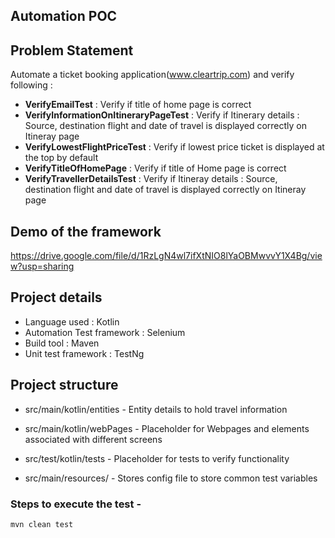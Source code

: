 ## Automation POC

## Problem Statement

Automate a ticket booking application(www.cleartrip.com) and verify following :

* **VerifyEmailTest** : Verify if title of home page is correct
* **VerifyInformationOnItineraryPageTest** : Verify if Itinerary details : Source, destination flight and date of travel is displayed correctly on Itineray page
* **VerifyLowestFlightPriceTest** : Verify if lowest price ticket is displayed at the top by default
* **VerifyTitleOfHomePage** : Verify if title of Home page is correct
* **VerifyTravellerDetailsTest** : Verify if Itineray details : Source, destination flight and date of travel is displayed correctly on Itineray page

## Demo of the framework 

https://drive.google.com/file/d/1RzLgN4wl7ifXtNIO8lYaOBMwvvY1X4Bg/view?usp=sharing

## Project details

* Language used : Kotlin
* Automation Test framework : Selenium
* Build tool : Maven
* Unit test framework : TestNg

## Project structure

* src/main/kotlin/entities - Entity details to hold travel information

* src/main/kotlin/webPages - Placeholder for Webpages and elements associated with different screens

* src/test/kotlin/tests - Placeholder for tests to verify functionality 

* src/main/resources/ - Stores config file to store common test variables 

### Steps to execute the test -

`mvn clean test`
